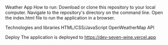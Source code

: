 Weather App
How to run:
Download or clone this repository to your local computer.
Navigate to the repository's directory on the command line.
Open the index.html file to run the application in a browser.

Technologies and libraries
HTML/CSS/JavaScript
OpenWeatherMap API

Deploy
The application is deployed to https://dev-seven-wine.vercel.app

